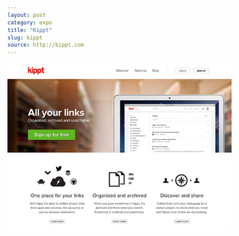 ```yaml
---
layout: post
category: expo
title: "Kippt"
slug: kippt
source: http://kippt.com
---
```


<img src="/screenshots/kippt.jpg">
